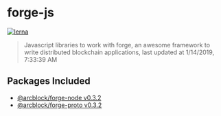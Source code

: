 # forge-js

[![lerna](https://img.shields.io/badge/maintained%20with-lerna-cc00ff.svg)](https://lernajs.io/)

> Javascript libraries to work with forge, an awesome framework to write distributed blockchain applications, last updated at 1/14/2019, 7:33:39 AM

## Packages Included

- [@arcblock/forge-node v0.3.2](./packages/forge-node)
- [@arcblock/forge-proto v0.3.2](./packages/forge-proto)


